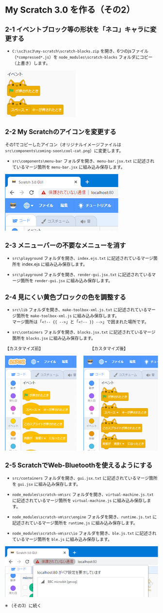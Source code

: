 # My Scratch 3.0 を作る（その2）

## 2-1 イベントブロック等の形状を「ネコ」キャラに変更する

- `C:\sc3\sc3\my-scratch\scratch-blocks.zip` を開き、6つのjsファイル（`*compressed*.js`）を `node_modules\scratch-blocks` フォルダにコビー（上書き）します。

![](images/cat-hat.png)

## 2-2 My Scratchのアイコンを変更する

その1でコピーしたアイコン（オリジナルイメージファイルは`src\components\coming-soon\cool-cat.png`）に変更します。

- `src\components\menu-bar` フォルダを開き、`menu-bar.jsx.txt` に記述されているマージ箇所を `menu-bar.jsx` に組み込み保存します。

![](images/icon.png)

## 2-3 メニューバーの不要なメニューを消す

- `src\playground` フォルダを開き、`index.ejs.txt` に記述されているマージ箇所を index.ejs に組み込み保存します。

- `src\playground` フォルダを開き、`render-gui.jsx.txt` に記述されているマージ箇所を `render-gui.jsx` に組み込み保存します。

## 2-4 見にくい黄色ブロックの色を調整する

- `src\lib` フォルダを開き、`make-toolbox-xml.js.txt` に記述されているマージ箇所を `make-toolbox-xml.js` に組み込み保存します。<br>
マージ箇所は「`<!-- {{ -->`」と「`<!-- }} -->`」で囲まれた場所です。

- `src\containers` フォルダを開き、`blocks.jsx.txt` に記述されているマージ箇所を `blocks.jsx` に組み込み保存します。

【カスタマイズ前】　　　　　　　　　　　　【カスタマイズ後】
    
![](images/color.png)

## 2-5 ScratchでWeb-Bluetoothを使えるようにする

- `src/containers` フォルダを開き、`gui.jsx.txt` に記述されているマージ箇所を `gui.jsx` に組み込み保存します。

- `node_modules\scratch-vm\src` フォルダを開き、`virtual-machine.js.txt` に記述されているマージ箇所を `virtual-machine.js` に組み込み保存します。

- `node_modules\scratch-vm\src\engine` フォルダを開き、`runtime.js.txt` に記述されているマージ箇所を `runtime.js` に組み込み保存します。

- `node_modules\scratch-vm\src\io` フォルダを開き、`ble.js.txt` に記述されているマージ箇所を `ble.js` に組み込み保存します。

![](images/bluetooth.png)

※ （その3）に続く

